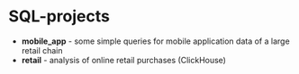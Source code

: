 # SQL-projects

* **mobile_app** - some simple queries for mobile application data of a large retail chain
* **retail** - analysis of online retail purchases (ClickHouse)
